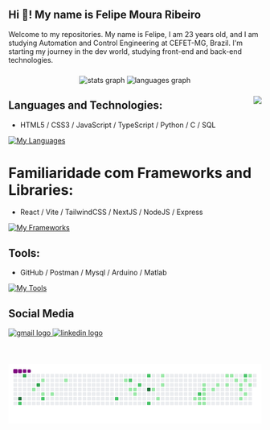 <h2 align="left">Hi 👋! My name is Felipe Moura Ribeiro</h2>
Welcome to my repositories. My name is Felipe, I am 23 years old, and I am studying Automation and Control Engineering at CEFET-MG, Brazil. I'm starting my journey in the dev world, studying front-end and back-end technologies.

###

<div align="center">
  <img src="https://github-readme-stats.vercel.app/api?username=felipemoura6&hide_title=false&hide_rank=false&show_icons=true&include_all_commits=true&count_private=true&disable_animations=false&theme=dracula&locale=en&hide_border=false" height="150" alt="stats graph"  />
  <img src="https://github-readme-stats.vercel.app/api/top-langs?username=felipemoura6&locale=en&hide_title=false&layout=compact&card_width=320&langs_count=5&theme=dracula&hide_border=false" height="150" alt="languages graph"  />
</div>

###

<img align="right" height="150" src="https://user-images.githubusercontent.com/74038190/213866269-5d00981c-7c98-46d7-8a8e-16f462f15227.gif">

###

<div align="left">
  
## Languages and Technologies:
 
- HTML5 / CSS3 / JavaScript / TypeScript / Python / C / SQL
  
[![My Languages](https://skillicons.dev/icons?i=html,css,js,ts,python,c)](https://skillicons.dev)




# Familiaridade com Frameworks and Libraries:

- React / Vite / TailwindCSS / NextJS / NodeJS / Express

[![My Frameworks](https://skillicons.dev/icons?i=react,vite,tailwind,nextjs,nodejs,expressjs)](https://skillicons.dev)


  
## Tools:

- GitHub / Postman / Mysql / Arduino / Matlab
  
[![My Tools](https://skillicons.dev/icons?i=github,postman,mysql,arduino,matlab)](https://skillicons.dev)


</div>

###

## Social Media


<div align="left">
  <a href="mailto:felipemourarb6@gmail.com">
    <img src="https://img.shields.io/static/v1?message=Gmail&logo=gmail&label=&color=D14836&logoColor=white&labelColor=&style=for-the-badge" height="35" alt="gmail logo" />
  </a>
  <a href="https://www.linkedin.com/in/felipe-moura-ribeiro-571b84232/" target="_blank">
    <img src="https://img.shields.io/static/v1?message=LinkedIn&logo=linkedin&label=&color=0077B5&logoColor=white&labelColor=&style=for-the-badge" height="35" alt="linkedin logo" />
  </a>
</div>


###

<br clear="both">

![snake gif](https://github.com/felipemoura6/felipemoura6/blob/output/github-contribution-grid-snake.gif)

